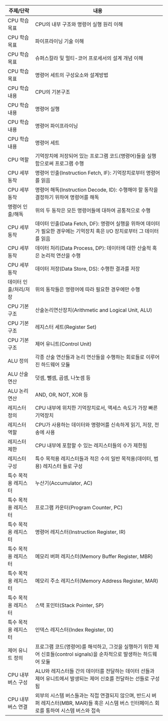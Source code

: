 | 주제/단락 | 내용 |
|---|---|
| CPU 학습 목표 | CPU의 내부 구조와 명령어 실행 원리 이해 |
| CPU 학습 목표 | 파이프라이닝 기술 이해 |
| CPU 학습 목표 | 슈퍼스칼라 및 멀티-코어 프로세서의 설계 개념 이해 |
| CPU 학습 목표 | 명령어 세트의 구성요소와 설계방법 |
| CPU 학습 내용 | CPU의 기본구조 |
| CPU 학습 내용 | 명령어 실행 |
| CPU 학습 내용 | 명령어 파이프라이닝 |
| CPU 학습 내용 | 명령어 세트 |
| CPU 역할 | 기억장치에 저장되어 있는 프로그램 코드(명령어)들을 실행함으로써 프로그램 수행 |
| CPU 세부 동작 | 명령어 인출(Instruction Fetch, IF): 기억장치로부터 명령어를 읽음 |
| CPU 세부 동작 | 명령어 해독(Instruction Decode, ID): 수행해야 할 동작을 결정하기 위하여 명령어를 해독 |
| 명령어 인출/해독 | 위의 두 동작은 모든 명령어들에 대하여 공통적으로 수행 |
| CPU 세부 동작 | 데이터 인출(Data Fetch, DF): 명령어 실행을 위하여 데이터가 필요한 경우에는 기억장치 혹은 I/O 장치로부터 그 데이터를 읽음 |
| CPU 세부 동작 | 데이터 처리(Data Process, DP): 데이터에 대한 산술적 혹은 논리적 연산을 수행 |
| CPU 세부 동작 | 데이터 저장(Data Store, DS): 수행한 결과를 저장 |
| 데이터 인출/처리/저장 | 위의 동작들은 명령어에 따라 필요한 경우에만 수행 |
| CPU 기본 구조 | 산술논리연산장치(Arithmetic and Logical Unit, ALU) |
| CPU 기본 구조 | 레지스터 세트(Register Set) |
| CPU 기본 구조 | 제어 유니트(Control Unit) |
| ALU 정의 | 각종 산술 연산들과 논리 연산들을 수행하는 회로들로 이루어진 하드웨어 모듈 |
| ALU 산술 연산 | 덧셈, 뺄셈, 곱셈, 나눗셈 등 |
| ALU 논리 연산 | AND, OR, NOT, XOR 등 |
| 레지스터 정의 | CPU 내부에 위치한 기억장치로서, 액세스 속도가 가장 빠른 기억장치 |
| 레지스터 역할 | CPU가 사용하는 데이터와 명령어를 신속하게 읽기, 저장, 전송에 사용 |
| 레지스터 제한 | CPU 내부에 포함할 수 있는 레지스터들의 수가 제한됨 |
| 레지스터 구성 | 특수 목적용 레지스터들과 적은 수의 일반 목적용(데이터, 범용) 레지스터 들로 구성 |
| 특수 목적용 레지스터 | 누산기(Accumulator, AC) |
| 특수 목적용 레지스터 | 프로그램 카운터(Program Counter, PC) |
| 특수 목적용 레지스터 | 명령어 레지스터(Instruction Register, IR) |
| 특수 목적용 레지스터 | 메모리 버퍼 레지스터(Memory Buffer Register, MBR) |
| 특수 목적용 레지스터 | 메모리 주소 레지스터(Memory Address Register, MAR) |
| 특수 목적용 레지스터 | 스택 포인터(Stack Pointer, SP) |
| 특수 목적용 레지스터 | 인덱스 레지스터(Index Register, IX) |
| 제어 유니트 정의 | 프로그램 코드(명령어)를 해석하고, 그것을 실행하기 위한 제어 신호들(control signals)을 순차적으로 발생하는 하드웨어 모듈 |
| CPU 내부 버스 구성 | ALU와 레지스터들 간의 데이터를 전달하는 데이터 선들과 제어 유니트에서 발생되는 제어 신호를 전달하는 선들로 구성됨 |
| CPU 내부 버스 연결 | 외부의 시스템 버스들과는 직접 연결되지 않으며, 반드시 버퍼 레지스터(MBR, MAR)들 혹은 시스템 버스 인터페이스 회로를 통하여 시스템 버스와 접속 |